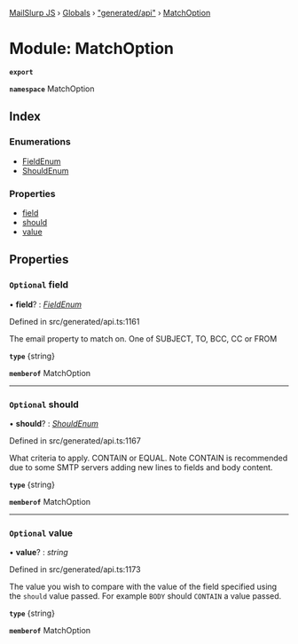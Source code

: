[MailSlurp JS](../README.md) › [Globals](../globals.md) › ["generated/api"](_generated_api_.md) › [MatchOption](_generated_api_.matchoption.md)

# Module: MatchOption

**`export`** 

**`namespace`** MatchOption

## Index

### Enumerations

* [FieldEnum](../enums/_generated_api_.matchoption.fieldenum.md)
* [ShouldEnum](../enums/_generated_api_.matchoption.shouldenum.md)

### Properties

* [field](_generated_api_.matchoption.md#optional-field)
* [should](_generated_api_.matchoption.md#optional-should)
* [value](_generated_api_.matchoption.md#optional-value)

## Properties

### `Optional` field

• **field**? : *[FieldEnum](../enums/_generated_api_.matchoption.fieldenum.md)*

Defined in src/generated/api.ts:1161

The email property to match on. One of SUBJECT, TO, BCC, CC or FROM

**`type`** {string}

**`memberof`** MatchOption

___

### `Optional` should

• **should**? : *[ShouldEnum](../enums/_generated_api_.matchoption.shouldenum.md)*

Defined in src/generated/api.ts:1167

What criteria to apply. CONTAIN or EQUAL. Note CONTAIN is recommended due to some SMTP servers adding new lines to fields and body content.

**`type`** {string}

**`memberof`** MatchOption

___

### `Optional` value

• **value**? : *string*

Defined in src/generated/api.ts:1173

The value you wish to compare with the value of the field specified using the `should` value passed. For example `BODY` should `CONTAIN` a value passed.

**`type`** {string}

**`memberof`** MatchOption
